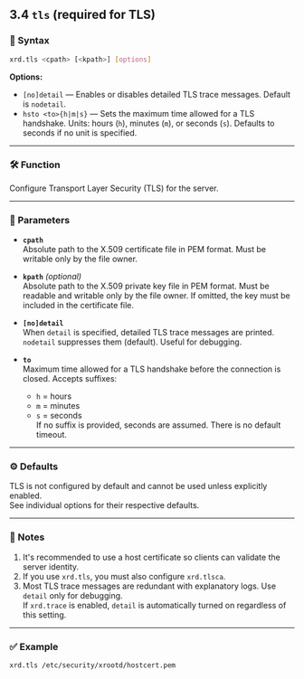 ## 3.4 `tls` (required for TLS)

### 🔧 Syntax

```bash
xrd.tls <cpath> [<kpath>] [options]
```

**Options:**

- `[no]detail` — Enables or disables detailed TLS trace messages. Default is `nodetail`.
- `hsto <to>{h|m|s}` — Sets the maximum time allowed for a TLS handshake. Units: hours (`h`), minutes (`m`), or seconds (`s`). Defaults to seconds if no unit is specified.

---

### 🛠️ Function

Configure Transport Layer Security (TLS) for the server.

---

### 📌 Parameters

- **`cpath`**  
  Absolute path to the X.509 certificate file in PEM format. Must be writable only by the file owner.

- **`kpath`** *(optional)*  
  Absolute path to the X.509 private key file in PEM format. Must be readable and writable only by the file owner. If omitted, the key must be included in the certificate file.

- **`[no]detail`**  
  When `detail` is specified, detailed TLS trace messages are printed. `nodetail` suppresses them (default). Useful for debugging.

- **`to`**  
  Maximum time allowed for a TLS handshake before the connection is closed. Accepts suffixes:  
  - `h` = hours  
  - `m` = minutes  
  - `s` = seconds  
  If no suffix is provided, seconds are assumed. There is no default timeout.

---

### ⚙️ Defaults

TLS is not configured by default and cannot be used unless explicitly enabled.  
See individual options for their respective defaults.

---

### 📝 Notes

1. It's recommended to use a host certificate so clients can validate the server identity.
2. If you use `xrd.tls`, you must also configure `xrd.tlsca`.
3. Most TLS trace messages are redundant with explanatory logs. Use `detail` only for debugging.  
   If `xrd.trace` is enabled, `detail` is automatically turned on regardless of this setting.

---

### ✅ Example

```bash
xrd.tls /etc/security/xrootd/hostcert.pem
```

